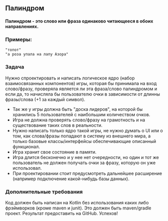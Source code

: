 ## Палиндром

#### Палиндром - это cлово или фраза одинаково читающееся в обоих направлениях.

### Примеры:
    "топот"
	"а роза упала на лапу Азора"

### Задача
Нужно спроектировать и написать логическое ядро (набор взаимосвязанных
компонентов) игры, которая бы принимала на вход слово/фразу, проверяла является ли
эта фраза/слово палиндромом и если да, то начисляла бы пользователю очки в
зависимости от длинны фразы/слова (+1 за каждый символ).

- Так же у игры должна быть "доска лидеров", на которой бы хранились 5 пользователей с наибольшим количеством очков.
- Игра не должна проверять слово/фразу на грамотность и на существование
  таких слов в реальности. 
- Нужно написать только ядро такой игры, не нужно думать о UI
  или о том, как слова/фразы попадают в систему из внешнего мира, а только базовые
  классы/интерфейсы обеспечивающие описанный функционал.
- Игра хранит свое состояние в памяти.
- Игра длится бесконечно и у нее нет очередности, но один и тот же пользователь не
  должен получать очки за фразу, которую он уже использовал.
- При проектировании стоит предусмотреть дальнейшее расширение (например
  подключение какой-нибудь базы данных).

### Дополнительные требования
Код должен быть написан на Kotlin без использования каких либо
фрэймворков (кроме maven и junit). Это должен быть maven/gradle проект.
Результат предоставить на GitHub.
Успехов!
